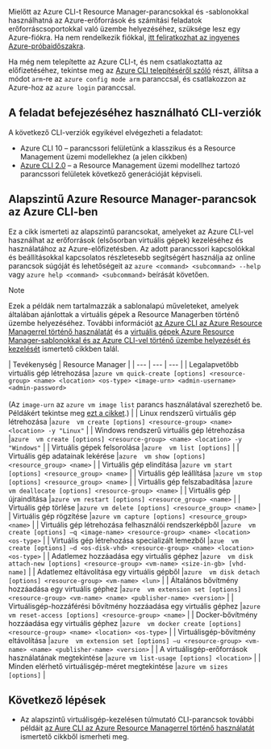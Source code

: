 Mielőtt az Azure CLI-t Resource Manager-parancsokkal és -sablonokkal használhatná az Azure-erőforrások és számítási feladatok erőforráscsoportokkal való üzembe helyezéséhez, szüksége lesz egy Azure-fiókra. Ha nem rendelkezik fiókkal, [itt feliratkozhat az ingyenes Azure-próbaidőszakra](https://azure.microsoft.com/pricing/free-trial/).

Ha még nem telepítette az Azure CLI-t, és nem csatlakoztatta az előfizetéséhez, tekintse meg az [Azure CLI telepítéséről szóló](../articles/cli-install-nodejs.md) részt, állítsa a módot `arm`-re az `azure config mode arm` paranccsal, és csatlakozzon az Azure-hoz az `azure login` paranccsal.

## <a name="cli-versions-to-complete-the-task"></a>A feladat befejezéséhez használható CLI-verziók
A következő CLI-verziók egyikével elvégezheti a feladatot:

- Azure CLI 10 – parancssori felületünk a klasszikus és a Resource Management üzemi modellekhez (a jelen cikkben)
- [Azure CLI 2.0](../articles/virtual-machines/linux/cli-manage.md) – a Resource Management üzemi modellhez tartozó parancssori felületek következő generációját képviseli.

## <a name="basic-azure-resource-manager-commands-in-azure-cli"></a>Alapszintű Azure Resource Manager-parancsok az Azure CLI-ben
Ez a cikk ismerteti az alapszintű parancsokat, amelyeket az Azure CLI-vel használhat az erőforrások (elsősorban virtuális gépek) kezeléséhez és használatához az Azure-előfizetésben.  Az adott parancssori kapcsolókkal és beállításokkal kapcsolatos részletesebb segítségért használja az online parancsok súgóját és lehetőségeit az `azure <command> <subcommand> --help` vagy `azure help <command> <subcommand>` beírását követően.

> [!NOTE]
> Ezek a példák nem tartalmazzák a sablonalapú műveleteket, amelyek általában ajánlottak a virtuális gépek a Resource Managerben történő üzembe helyezéséhez. További információt [az Azure CLI az Azure Resource Managerrel történő használatát](../articles/xplat-cli-azure-resource-manager.md) és a [virtuális gépek Azure Resource Manager-sablonokkal és az Azure CLI-vel történő üzembe helyezését és kezelését](../articles/virtual-machines/linux/create-ssh-secured-vm-from-template.md?toc=%2fazure%2fvirtual-machines%2flinux%2ftoc.json) ismertető cikkben talál.
> 
> 

| Tevékenység | Resource Manager |
| --- | --- | --- |
| Legalapvetőbb virtuális gép létrehozása |`azure vm quick-create [options] <resource-group> <name> <location> <os-type> <image-urn> <admin-username> <admin-password>`<br/><br/>(Az `image-urn` az `azure vm image list` parancs használatával szerezhető be. Példákért tekintse meg [ezt a cikket](../articles/virtual-machines/linux/cli-ps-findimage.md?toc=%2fazure%2fvirtual-machines%2flinux%2ftoc.json).) |
| Linux rendszerű virtuális gép létrehozása |`azure  vm create [options] <resource-group> <name> <location> -y "Linux"` |
| Windows rendszerű virtuális gép létrehozása |`azure  vm create [options] <resource-group> <name> <location> -y "Windows"` |
| Virtuális gépek felsorolása |`azure  vm list [options]` |
| Virtuális gép adatainak lekérése |`azure  vm show [options] <resource_group> <name>` |
| Virtuális gép elindítása |`azure vm start [options] <resource_group> <name>` |
| Virtuális gép leállítása |`azure vm stop [options] <resource_group> <name>` |
| Virtuális gép felszabadítása |`azure vm deallocate [options] <resource-group> <name>` |
| Virtuális gép újraindítása |`azure vm restart [options] <resource_group> <name>` |
| Virtuális gép törlése |`azure vm delete [options] <resource_group> <name>` |
| Virtuális gép rögzítése |`azure vm capture [options] <resource_group> <name>` |
| Virtuális gép létrehozása felhasználói rendszerképből |`azure  vm create [options] –q <image-name> <resource-group> <name> <location> <os-type>` |
| Virtuális gép létrehozása specializált lemezből |`azue  vm create [options] –d <os-disk-vhd> <resource-group> <name> <location> <os-type>` |
| Adatlemez hozzáadása egy virtuális géphez |`azure  vm disk attach-new [options] <resource-group> <vm-name> <size-in-gb> [vhd-name]` |
| Adatlemez eltávolítása egy virtuális gépből |`azure  vm disk detach [options] <resource-group> <vm-name> <lun>` |
| Általános bővítmény hozzáadása egy virtuális géphez |`azure  vm extension set [options] <resource-group> <vm-name> <name> <publisher-name> <version>` |
| Virtuálisgép-hozzáférési bővítmény hozzáadása egy virtuális géphez |`azure vm reset-access [options] <resource-group> <name>` |
| Docker-bővítmény hozzáadása egy virtuális géphez |`azure  vm docker create [options] <resource-group> <name> <location> <os-type>` |
| Virtuálisgép-bővítmény eltávolítása |`azure  vm extension set [options] –u <resource-group> <vm-name> <name> <publisher-name> <version>` |
| A virtuálisgép-erőforrások használatának megtekintése |`azure vm list-usage [options] <location>` |
| Minden elérhető virtuálisgép-méret megtekintése |`azure vm sizes [options]` |

## <a name="next-steps"></a>Következő lépések
* Az alapszintű virtuálisgép-kezelésen túlmutató CLI-parancsok további példáit [az Aure CLI az Azure Resource Managerrel történő használatát](../articles/virtual-machines/azure-cli-arm-commands.md) ismertető cikkből ismerheti meg.
